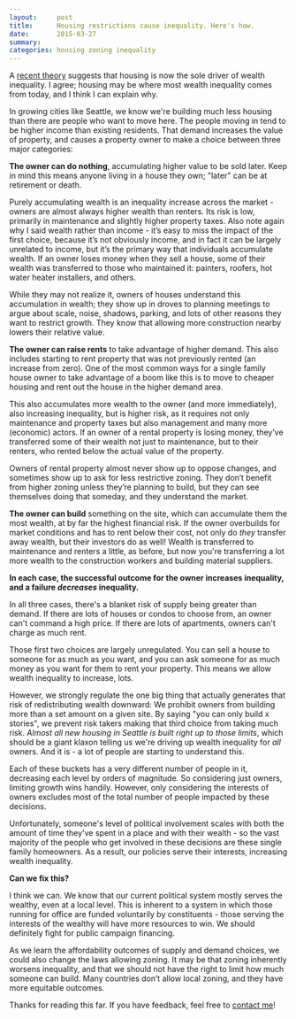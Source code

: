```yaml
---
layout:     post
title:      Housing restrictions cause inequality. Here's how.
date:       2015-03-27
summary:    
categories: housing zoning inequality
---
```


A [recent theory](https://medium.com/the-ferenstein-wire/a-26-year-old-mit-graduate-is-turning-heads-over-his-theory-that-income-inequality-is-actually-2a3b423e0c) suggests that housing is now the sole driver of wealth inequality. I agree; housing may be where most wealth inequality comes from today, and I think I can explain why.

In growing cities like Seattle, we know we're building much less housing than there are people who want to move here. The people moving in tend to be higher income than existing residents. That  demand increases the value of property, and causes a property owner to make a choice between three major categories:

**The owner can do nothing**, accumulating higher value to be sold later. Keep in mind this means anyone living in a house they own; "later" can be at retirement or death.

Purely accumulating wealth is an inequality increase across the market - owners are almost always higher wealth than renters. Its risk is low, primarily in maintenance and slightly higher property taxes. Also note again why I said wealth rather than income - it’s easy to miss the impact of the first choice, because it’s not obviously income, and in fact it can be largely unrelated to income, but it’s the primary way that individuals accumulate wealth. If an owner loses money when they sell a house, some of their wealth was transferred to those who maintained it: painters, roofers, hot water heater installers, and others.

While they may not realize it, owners of houses understand this accumulation in wealth; they show up in droves to planning meetings to argue about scale, noise, shadows, parking, and lots of other reasons they want to restrict growth. They know that allowing more construction nearby lowers their relative value.

**The owner can raise rents** to take advantage of higher demand. This also includes starting to rent property that was not previously rented (an increase from zero). One of the most common ways for a single family house owner to take advantage of a boom like this is to move to cheaper housing and rent out the house in the higher demand area.

This also accumulates more wealth to the owner (and more immediately), also increasing inequality, but is higher risk, as it requires not only maintenance and property taxes but also management and many more (economic) actors. If an owner of a rental property is losing money, they’ve transferred some of their wealth not just to maintenance, but to their renters, who rented below the actual value of the property.

Owners of rental property almost never show up to oppose changes, and sometimes show up to ask for less restrictive zoning. They don’t benefit from higher zoning unless they’re planning to build, but they can see themselves doing that someday, and they understand the market.

**The owner can build** something on the site, which can accumulate them the most wealth, at by far the highest financial risk. If the owner overbuilds for market conditions and has to rent below their cost, not only do *they* transfer away wealth, but their investors do as well! Wealth is transferred to maintenance and renters a little, as before, but now you're transferring a lot more wealth to the construction workers and building material suppliers.

**In each case, the successful outcome for the owner increases inequality, and a failure *decreases* inequality.**

In all three cases, there's a blanket risk of supply being greater than demand. If there are lots of houses or condos to choose from, an owner can't command a high price. If there are lots of apartments, owners can't charge as much rent.

Those first two choices are largely unregulated. You can sell a house to someone for as much as you want, and you can ask someone for as much money as you want for them to rent your property. This means we allow wealth inequality to increase, lots.

However, we strongly regulate the one big thing that actually generates that risk of redistributing wealth downward: We prohibit owners from building more than a set amount on a given site. By saying "you can only build x stories", we prevent risk takers making that third choice from taking much risk. *Almost all new housing in Seattle is built right up to those limits*, which should be a giant klaxon telling us we're driving up wealth inequality for *all* owners. And it is - a lot of people are starting to understand this.

Each of these buckets has a very different number of people in it, decreasing each level by orders of magnitude. So considering just owners, limiting growth wins handily. However, only considering the interests of owners excludes most of the total number of people impacted by these decisions.

Unfortunately, someone's level of political involvement scales with both the amount of time they've spent in a place and with their wealth - so the vast majority of the people who get involved in these decisions are these single family homeowners. As a result, our policies serve their interests, increasing wealth inequality.

**Can we fix this?**

I think we can. We know that our current political system mostly serves the wealthy, even at a local level. This is inherent to a system in which those running for office are funded voluntarily by constituents - those serving the interests of the wealthy will have more resources to win. We should definitely fight for public campaign financing.

As we learn the affordability outcomes of supply and demand choices, we could also change the laws allowing zoning. It may be that zoning inherently worsens inequality, and that we should not have the right to limit how much someone can build. Many countries don’t allow local zoning, and they have more equitable outcomes.

Thanks for reading this far. If you have feedback, feel free to [contact me](/about/)!
